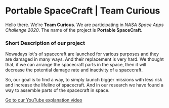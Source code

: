 # Portable SpaceCraft | Team Curious

Hello there. We're **Team Curious**. We are participating in *NASA Space Apps Challenge 2020*. The name of the project is **Portable SpaceCraft**.

### Short Description of our project

Nowadays lot's of spacecraft are launched for various purposes and they are damaged in many ways. And their replacement is very hard. We thought that, if we can arrange the spacecraft parts in the space, then it will decrease the potential damage rate and inactivity of a spacecraft.

So, our goal is to find a way, to simply launch bigger missions with less risk and increase the lifeline of spacecraft. And in our research we have found a way to assemble parts of the spacecraft in space.


[Go to our YouTube explanation video](https://youtu.be/QZbPAbgIOr8)
